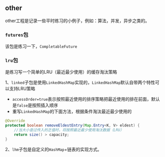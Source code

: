 ## other
other工程是记录一些平时练习的小例子，例如：算法，并发，异步之类的。
### `futures`包
该包是练习一下，`CompletableFuture`
### `lru`包
是练习写一个简单的LRU（最近最少使用）的缓存淘汰策略

1、`linked`子包是使用`LinkedHashMap`实现的，`LinkedHashMap`默认自带两个特性可以支持LRU策略
* `accessOrder=true`表示按照最近使用的排序策略把最近使用的排在前面，默认是`false`是按照插入顺序
* 重写`LinkedHashMap`的下面方法，根据条件淘汰最近最少使用的
```java
@Override
protected boolean removeEldestEntry(Map.Entry<K, V> eldest) {
    //当大小查过传入的乏值时，将按照最近最少使用淘汰数据（LRU）
    return size() > capacity;
}
```
2、`lhm`子包是自定义的`HashMap`+链表的实现方式。